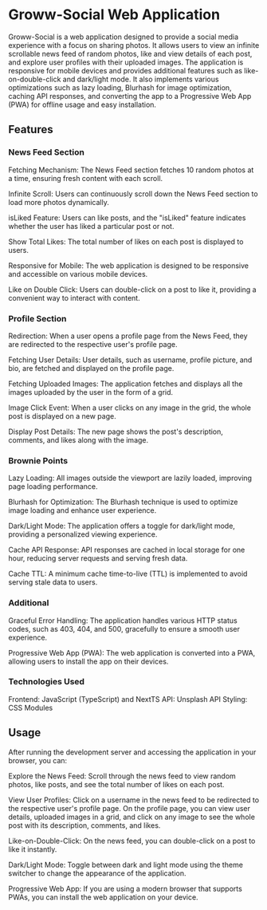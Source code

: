 # Groww-Social Web Application

Groww-Social is a web application designed to provide a social media experience with a focus on sharing photos. It allows users to view an infinite scrollable news feed of random photos, like and view details of each post, and explore user profiles with their uploaded images. The application is responsive for mobile devices and provides additional features such as like-on-double-click and dark/light mode. It also implements various optimizations such as lazy loading, Blurhash for image optimization, caching API responses, and converting the app to a Progressive Web App (PWA) for offline usage and easy installation.

## Features
### News Feed Section
Fetching Mechanism: The News Feed section fetches 10 random photos at a time, ensuring fresh content with each scroll.

Infinite Scroll: Users can continuously scroll down the News Feed section to load more photos dynamically.

isLiked Feature: Users can like posts, and the "isLiked" feature indicates whether the user has liked a particular post or not.

Show Total Likes: The total number of likes on each post is displayed to users.

Responsive for Mobile: The web application is designed to be responsive and accessible on various mobile devices.

Like on Double Click: Users can double-click on a post to like it, providing a convenient way to interact with content.

### Profile Section
Redirection: When a user opens a profile page from the News Feed, they are redirected to the respective user's profile page.

Fetching User Details: User details, such as username, profile picture, and bio, are fetched and displayed on the profile page.

Fetching Uploaded Images: The application fetches and displays all the images uploaded by the user in the form of a grid.

Image Click Event: When a user clicks on any image in the grid, the whole post is displayed on a new page.

Display Post Details: The new page shows the post's description, comments, and likes along with the image.

### Brownie Points
Lazy Loading: All images outside the viewport are lazily loaded, improving page loading performance.

Blurhash for Optimization: The Blurhash technique is used to optimize image loading and enhance user experience.

Dark/Light Mode: The application offers a toggle for dark/light mode, providing a personalized viewing experience.

Cache API Response: API responses are cached in local storage for one hour, reducing server requests and serving fresh data.

Cache TTL: A minimum cache time-to-live (TTL) is implemented to avoid serving stale data to users.

### Additional
Graceful Error Handling: The application handles various HTTP status codes, such as 403, 404, and 500, gracefully to ensure a smooth user experience.

Progressive Web App (PWA): The web application is converted into a PWA, allowing users to install the app on their devices.

### Technologies Used
Frontend: JavaScript (TypeScript) and NextTS
API: Unsplash API
Styling: CSS Modules

## Usage
After running the development server and accessing the application in your browser, you can:

Explore the News Feed: Scroll through the news feed to view random photos, like posts, and see the total number of likes on each post.

View User Profiles: Click on a username in the news feed to be redirected to the respective user's profile page. On the profile page, you can view user details, uploaded images in a grid, and click on any image to see the whole post with its description, comments, and likes.

Like-on-Double-Click: On the news feed, you can double-click on a post to like it instantly.

Dark/Light Mode: Toggle between dark and light mode using the theme switcher to change the appearance of the application.

Progressive Web App: If you are using a modern browser that supports PWAs, you can install the web application on your device.